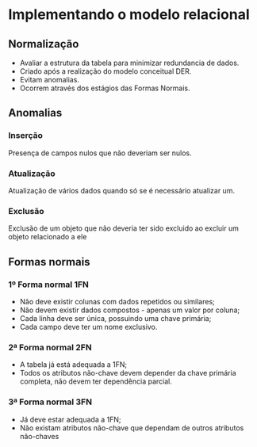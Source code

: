 # Implementando o modelo relacional

## Normalização  
- Avaliar a estrutura da tabela para minimizar redundancia de dados.  
- Criado após a realização do modelo conceitual DER.  
- Evitam anomalias.  
- Ocorrem através dos estágios das Formas Normais.  

## Anomalias  
### Inserção  
Presença de campos nulos que não deveriam ser nulos.  

### Atualização
Atualização de vários dados quando só se é necessário atualizar um.  

### Exclusão  
Exclusão de um objeto que não deveria ter sido excluido ao excluir um objeto relacionado a ele   

## Formas normais
### 1º Forma normal 1FN
- Não deve existir colunas com dados repetidos ou similares;  
- Não devem existir dados compostos - apenas um valor por coluna;  
- Cada linha deve ser única, possuindo uma chave primária;  
- Cada campo deve ter um nome exclusivo.  

### 2ª Forma normal 2FN
- A tabela já está adequada a 1FN;  
- Todos os atributos não-chave devem depender da chave primária completa, não devem ter dependência parcial.  

### 3ª Forma normal 3FN
- Já deve estar adequada a 1FN;  
- Não existam atributos não-chave que dependam de outros atributos não-chaves